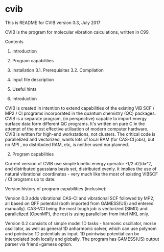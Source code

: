 # cvib
This is README for CVIB version 0.3, July 2017

CVIB is the program for molecular vibration calculations, written in C99.

Contents
1. Introduction
2. Program capabilities
3. Installation
3.1. Prerequisites
3.2. Compilation
4. Input file description
5. Useful hints

1. Introduction

CVIB is created in intention to extend capabilities of the existing VIB SCF / MP2 / CI programs incorporated in the quantum chemistry (QC) packages. CVIB is a separate program, (in perspective) capable to import energy surface data form different QC programs.  It's written on pure C in the attempt of the most effective utilisation of modern computer hardware. CVIB is written for high-end workstations, not clusters. The critical code is parallelized and vectorized, wants lots of local RAM (for CAS-CI jobs), but no MPI , no distributed RAM, etc, is neither used nor planned. 

2. Program capabilities

Current version of CVIB use simple kinetic energy operator -1/2 d2/dx^2, and distributed gaussians basis set, distributed evenly. it implies the use of natural vibrational coordinates - very much like the most of existing VIBSCF / CI programs up to date. 

Version history of program capabilities (inclusive):

Version 0.3 adds vibrational CAS-CI and vibrational SCF followed by MP2, all based on QFF potential (both imported from GAMESS(US) and entered manually). CAS-VCI being the most tough job is vectorized (SIMD) and parallelized (OpenMP), the rest is using parallelism from Intel MKL only.

Version 0.2 consisits of simple model 1D tasks - harmonic oscillator, morse oscillator, as well as general 1D anharmonic solver, which can use polynom and pointwise 1D potentials as input. 1D pointwise potential can be interpolated both locally and globally. The program has GAMESS(US) output parser via friend=gamess option.

